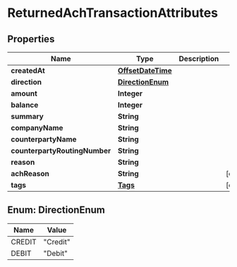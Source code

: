 # ReturnedAchTransactionAttributes

## Properties
Name | Type | Description | Notes
------------ | ------------- | ------------- | -------------
**createdAt** | [**OffsetDateTime**](OffsetDateTime.md) |  | 
**direction** | [**DirectionEnum**](#DirectionEnum) |  | 
**amount** | **Integer** |  | 
**balance** | **Integer** |  | 
**summary** | **String** |  | 
**companyName** | **String** |  | 
**counterpartyName** | **String** |  | 
**counterpartyRoutingNumber** | **String** |  | 
**reason** | **String** |  | 
**achReason** | **String** |  |  [optional]
**tags** | [**Tags**](Tags.md) |  |  [optional]

<a name="DirectionEnum"></a>
## Enum: DirectionEnum
Name | Value
---- | -----
CREDIT | &quot;Credit&quot;
DEBIT | &quot;Debit&quot;
